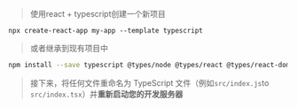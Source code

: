 > 使用react + typescript创建一个新项目

```bahs
npx create-react-app my-app --template typescript
```

> 或者继承到现有项目中

```bash
npm install --save typescript @types/node @types/react @types/react-dom @types/jest
```

> 接下来，将任何文件重命名为 TypeScript 文件（例如`src/index.js`to `src/index.tsx`）并**重新启动您的开发服务器**

